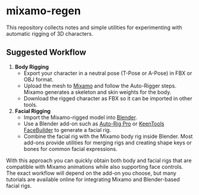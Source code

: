 # mixamo-regen

This repository collects notes and simple utilities for experimenting with automatic rigging of 3D characters.

## Suggested Workflow

1. **Body Rigging**
   - Export your character in a neutral pose (T-Pose or A-Pose) in FBX or OBJ format.
   - Upload the mesh to [Mixamo](https://www.mixamo.com) and follow the Auto-Rigger steps. Mixamo generates a skeleton and skin weights for the body.
   - Download the rigged character as FBX so it can be imported in other tools.
2. **Facial Rigging**
   - Import the Mixamo-rigged model into [Blender](https://www.blender.org).
   - Use a Blender add-on such as [Auto-Rig Pro](https://blendermarket.com/products/auto-rig-pro) or [KeenTools FaceBuilder](https://keentools.io/products/facebuilder) to generate a facial rig.
   - Combine the facial rig with the Mixamo body rig inside Blender. Most add-ons provide utilities for merging rigs and creating shape keys or bones for common facial expressions.

With this approach you can quickly obtain both body and facial rigs that are compatible with Mixamo animations while also supporting face controls. The exact workflow will depend on the add-on you choose, but many tutorials are available online for integrating Mixamo and Blender-based facial rigs.
